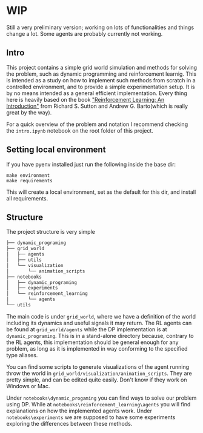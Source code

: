 # WIP

Still a very preliminary version; working on lots of functionalities and things change a lot. Some agents are probably currently not working.

## Intro

This project contains a simple grid world simulation and methods for solving the problem, such as dynamic programming and
reinforcement learnig. This is intended as a study on how to implement such methods from scratch in a controlled environment,
and to provide a simple experimentation setup. It is by no means intended as a general efficient implementation.
Every thing here is heavily based on the book ["Reinforcement Learning: An Introduction"](https://web.stanford.edu/class/psych209/Readings/SuttonBartoIPRLBook2ndEd.pdf) from Richard S. Sutton and Andrew G. Barto(which is really great by the way).

For a quick overview of the problem and notation I recommend checking the `intro.ipynb` notebook on the root folder of this project.

## Setting local environment

If you have pyenv installed just run the following inside the base dir:

```
make environment
make requirements
```

This will create a local environment, set as the default for this dir, and install all requirements.

## Structure

The project structure is very simple

```bash
├── dynamic_programing
├── grid_world
│   ├── agents
│   ├── utils
│   └── visualization
│       └── animation_scripts
├── notebooks
│   ├── dynamic_programing
│   ├── experiments
│   └── reinforcement_learning
│       └── agents
└── utils
```

The main code is under `grid_world`, where we have a definition of the world including its dynamics
and useful signals it may return. The RL agents can be found at `grid_world/agents` while the DP
implementation is at `dynamic_programing`. This is in a stand-alone directory because, contrary to the
RL agents, this implementation should be general enough for any problem, as long as it is implemented
in way conforming to the specified type aliases.

You can find some scripts to generate visualizations of the agent running throw the world in 
`grid_world/visualization/animation_scripts`. They are pretty simple, and can be edited quite easily. 
Don't know if they work on Windows or Mac.

Under `notebooks\dynamic_progaming` you can find ways to solve our problem using DP. While at 
`notebooks\reinforcement_learning\agents` you will find explanations on how the implemented agents
work. Under `notebooks\experiments` we are supposed to have some experiments exploring the differences
between these methods.